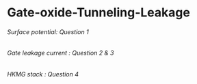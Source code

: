 # Gate-oxide-Tunneling-Leakage

###### Surface potential: Question 1
###### Gate leakage current : Question 2 & 3
###### HKMG stack : Question 4

